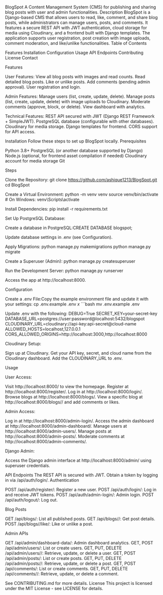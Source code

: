 BlogSpot
A Content Management System (CMS) for publishing and sharing blog posts with user and admin functionalities.
Description
BlogSpot is a Django-based CMS that allows users to read, like, comment, and share blog posts, while administrators can manage users, posts, and comments. It features a secure REST API with JWT authentication, cloud storage for media using Cloudinary, and a frontend built with Django templates. The application supports user registration, post creation with image uploads, comment moderation, and like/unlike functionalities.
Table of Contents

Features
Installation
Configuration
Usage
API Endpoints
Contributing
License
Contact

Features

User Features:
View all blog posts with images and read counts.
Read detailed blog posts.
Like or unlike posts.
Add comments (pending admin approval).
User registration and login.


Admin Features:
Manage users (list, create, update, delete).
Manage posts (list, create, update, delete) with image uploads to Cloudinary.
Moderate comments (approve, block, or delete).
View dashboard with analytics.


Technical Features:
REST API secured with JWT (Django REST Framework + SimpleJWT).
PostgreSQL database (configurable with other databases).
Cloudinary for media storage.
Django templates for frontend.
CORS support for API access.



Installation
Follow these steps to set up BlogSpot locally.
Prerequisites

Python 3.8+
PostgreSQL (or another database supported by Django)
Node.js (optional, for frontend asset compilation if needed)
Cloudinary account for media storage
Git

Steps

Clone the Repository:
git clone https://github.com/ashique1213/BlogSpot.git
cd BlogSpot


Create a Virtual Environment:
python -m venv venv
source venv/bin/activate  # On Windows: venv\Scripts\activate


Install Dependencies:
pip install -r requirements.txt


Set Up PostgreSQL Database:

Create a database in PostgreSQL:CREATE DATABASE blogspot;

Update database settings in .env (see Configuration).


Apply Migrations:
python manage.py makemigrations
python manage.py migrate


Create a Superuser (Admin):
python manage.py createsuperuser


Run the Development Server:
python manage.py runserver

Access the app at http://localhost:8000.


Configuration

Create a .env File:Copy the example environment file and update it with your settings:
cp .env.example .env
  *x* ```bash
mv .env.example .env


Update .env with the following:
DEBUG=True
SECRET_KEY=your-secret-key
DATABASE_URL=postgres://user:password@localhost:5432/blogspot
CLOUDINARY_URL=cloudinary://api-key:api-secret@cloud-name
ALLOWED_HOSTS=localhost,127.0.0.1
CORS_ALLOWED_ORIGINS=http://localhost:3000,http://localhost:8000


Cloudinary Setup:

Sign up at Cloudinary.
Get your API key, secret, and cloud name from the Cloudinary dashboard.
Add the CLOUDINARY_URL to .env.

Usage

User Access:

Visit http://localhost:8000/ to view the homepage.
Register at http://localhost:8000/register/.
Log in at http://localhost:8000/login/.
Browse blogs at http://localhost:8000/blogs/.
View a specific blog at http://localhost:8000/blogs/<id>/ and add comments or likes.


Admin Access:

Log in at http://localhost:8000/admin-login/.
Access the admin dashboard at http://localhost:8000/admin-dashboard/.
Manage users at http://localhost:8000/admin-users/.
Manage posts at http://localhost:8000/admin-posts/.
Moderate comments at http://localhost:8000/admin-comments/.

Django Admin:

Access the Django admin interface at http://localhost:8000/admin/ using superuser credentials.

API Endpoints
The REST API is secured with JWT. Obtain a token by logging in via /api/auth/login/.
Authentication

POST /api/auth/register/: Register a new user.
POST /api/auth/login/: Log in and receive JWT tokens.
POST /api/auth/admin-login/: Admin login.
POST /api/auth/logout/: Log out.

Blog Posts

GET /api/blogs/: List all published posts.
GET /api/blogs/<id>/: Get post details.
POST /api/blogs/<id>/like/: Like or unlike a post.

Admin APIs

GET /api/admin/dashboard-data/: Admin dashboard analytics.
GET, POST /api/admin/users/: List or create users.
GET, PUT, DELETE /api/admin/users/<id>/: Retrieve, update, or delete a user.
GET, POST /api/admin/posts/: List or create posts.
GET, PUT, DELETE /api/admin/posts/<id>/: Retrieve, update, or delete a post.
GET, POST /api/comments/: List or create comments.
GET, PUT, DELETE /api/comments/<id>/: Retrieve, update, or delete a comment.

See CONTRIBUTING.md for more details.
License
This project is licensed under the MIT License - see LICENSE for details.
